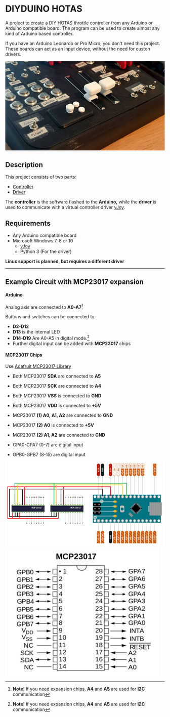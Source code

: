 # DIYDUINO HOTAS

A project to create a DIY HOTAS throttle controller from any Arduino or Arduino compatible board. The program can be used to create almost any kind of Arduino based controller.

If you have an Arduino Leonardo or Pro Micro, you don't need this project. These boards can act as an input device, without the need for custon drivers.

![Hotas Example](pictures/hotas_example.png)

## Description

This project consists of two parts:
- [Controller](arduino/README.md)
- [Driver](driver/README.md)

The **controller** is the software flashed to the **Arduino,** while the **driver** is used to communicate with a virtual controller driver [vJoy](https://github.com/shauleiz/vJoy).

## Requirements

- Any Arduino compatible board
- Microsoft Windows 7, 8 or 10
    - [vJoy](https://github.com/shauleiz/vJoy)
    - Python 3 (For the driver)

**Linux support is planned, but requires a different driver**

---

## Example Circuit with MCP23017 expansion

#### Arduino

Analog axis are connected to **A0-A7**[^1]

Buttons and switches can be connected to
- **D2-D12**
- **D13** is the internal LED
- **D14-D19** Are A0-A5 in digital mode.[^1]
- Further digital input can be added with **MCP23017** chips

#### MCP23017 Chips

Use [Adafruit MCP23017 Library](https://github.com/adafruit/Adafruit-MCP23017-Arduino-Library/tree/master)

- Both MCP23017 **SDA** are connected to **A5**
- Both MCP23017 **SCK** are connected to **A4**
- Both MCP23017 **VSS** is connected to **GND**
- Both MCP23017 **VDD** is connected to **+5V**

- MCP23017 **(1) A0, A1, A2** are connected to **GND**
- MCP23017 **(2) A0** is connected to **+5V**
- MCP23017 **(2) A1, A2** are connected to **GND**

- GPA0-GPA7 (0-7) are digital input
- GPB0-GPB7 (8-15) are digital input

![Example circuit.png](pictures/Circuit.png)   ![MCP23017.png](pictures/MCP23017.png)


[^1]: **Note!** If you need expansion chips, **A4** and **A5** are used for **I2C** communication
